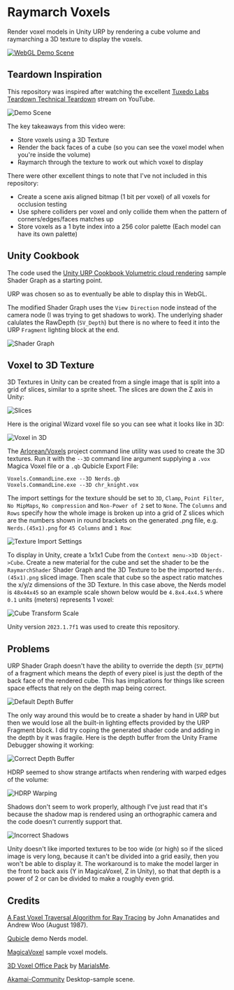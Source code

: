 # Raymarch Voxels 

Render voxel models in Unity URP by rendering a cube volume and raymarching a 3D texture to display the voxels.

[![WebGL Demo Scene](/Images/DemoScene.png)](https://arlorean.github.io/RaymarchVoxels/)

## Teardown Inspiration

This repository was inspired after watching the excellent [Tuxedo Labs Teardown Technical Teardown](https://www.youtube.com/watch?v=0VzE8ROwC58) stream on YouTube.

![Demo Scene](/Images/Teardown_Key_Art_01.png)

The key takeaways from this video were:
- Store voxels using a 3D Texture
- Render the back faces of a cube (so you can see the voxel model when you're inside the volume)
- Raymarch through the texture to work out which voxel to display

There were other excellent things to note that I've not included in this repository:
- Create a scene axis aligned bitmap (1 bit per voxel) of all voxels for occlusion testing
- Use sphere colliders per voxel and only collide them when the pattern of corners/edges/faces matches up
- Store voxels as a 1 byte index into a 256 color palette (Each model can have its own palette)

## Unity Cookbook

The code used the [Unity URP Cookbook Volumetric cloud rendering](https://www.youtube.com/watch?v=hXYOlXVRRL8) sample Shader Graph as a starting point.

URP was chosen so as to eventually be able to display this in WebGL.

The modified Shader Graph uses the ```View Direction``` node instead of the camera node (I was trying to get shadows to work). The underlying shader calulates the RawDepth (```SV_Depth```) but there is no where to feed it into the URP ```Fragment``` lighting block at the end.

![Shader Graph](/Images/ShaderGraph.png)

## Voxel to 3D Texture

3D Textures in Unity can be created from a single image that is split into a grid of slices, similar to a sprite sheet. The slices are down the Z axis in Unity:

![Slices](/Images/WizardSlices.png)

Here is the original Wizard voxel file so you can see what it looks like in 3D:

![Voxel in 3D](/Images/Wizard.gif)

The [Arlorean/Voxels](https://github.com/Arlorean/Voxels) project command line utility was used to create the 3D textures. Run it with the ```--3D``` command line argument supplying a ```.vox``` Magica Voxel file or a ```.qb``` Qubicle Export File:

```
Voxels.CommandLine.exe --3D Nerds.qb
Voxels.CommandLine.exe --3D chr_knight.vox
```

The import settings for the texture should be set to ```3D```, ```Clamp```, ```Point Filter```, ```No MipMaps```, ```No compression``` and ```Non-Power of 2``` set to ```None```. The ```Columns``` and ```Rows``` specify how the whole image is broken up into a grid of Z slices which are the numbers shown in round brackets on the generated .png file, e.g. ```Nerds.(45x1).png``` for ```45 Columns``` and ```1 Row```:

![Texture Import Settings](/Images/TextureImportSettings.png)

To display in Unity, create a 1x1x1 Cube from the ```Context menu->3D Object->Cube```. Create a new material for the cube and set the shader to be the ```RaymarchShader``` Shader Graph and the 3D Texture to be the imported ```Nerds.(45x1).png``` sliced image. Then scale that cube so the aspect ratio matches the x/y/z dimensions of the 3D Texture. In this case above, the Nerds model is ```48x44x45``` so an example scale shown below would be ```4.8x4.4x4.5``` where ```0.1``` units (meters) represents 1 voxel:

![Cube Transform Scale](/Images/CubeTransform.png)

Unity version ```2023.1.7f1``` was used to create this repository.

## Problems

URP Shader Graph doesn't have the ability to override the depth (```SV_DEPTH```) of a fragment which means the depth of every pixel is just the depth of the back face of the rendered cube. This has implications for things like screen space effects that rely on the depth map being correct.

![Default Depth Buffer](/Images/DefaultCubeDepth.png)

The only way around this would be to create a shader by hand in URP but then we would lose all the built-in lighting effects provided by the URP Fragment block. I did try coping the generated shader code and adding in the depth by it was fragile. Here is the depth buffer from the Unity Frame Debugger showing it working:

![Correct Depth Buffer](/Images/SV_DEPTH.png)

HDRP seemed to show strange artifacts when rendering with warped edges of the volume:

![HDRP Warping](/Images/HDRP.png)

Shadows don't seem to work properly, although I've just read that it's because the shadow map is rendered using an orthographic camera and the code doesn't currently support that.

![Incorrect Shadows](/Images/Shadows.png)

Unity doesn't like imported textures to be too wide (or high) so if the sliced image is very long, because it can't be divided into a grid easily, then you won't be able to display it. The workaround is to make the model larger in the front to back axis (Y in MagicaVoxel, Z in Unity), so that that depth is a power of 2 or can be divided to make a roughly even grid.

## Credits

[A Fast Voxel Traversal Algorithm for Ray Tracing](http://www.cse.yorku.ca/~amana/research/grid.pdf) by John Amanatides and Andrew Woo (August 1987).

[Qubicle](https://store.steampowered.com/app/454550/Qubicle_Voxel_Editor/) demo Nerds model.

[MagicaVoxel](https://ephtracy.github.io/) sample voxel models.

[3D Voxel Office Pack](https://mariaisme.itch.io/3d-voxel-office) by [MarialsMe](https://mariaisme.itch.io/).

[Akamai-Community](https://github.com/Akamai-Community/inspiring-game-scenes) Desktop-sample scene.


